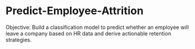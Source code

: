 # Predict-Employee-Attrition
Objective: Build a classification model to predict whether an employee will leave a company based on HR data and derive actionable retention strategies.
